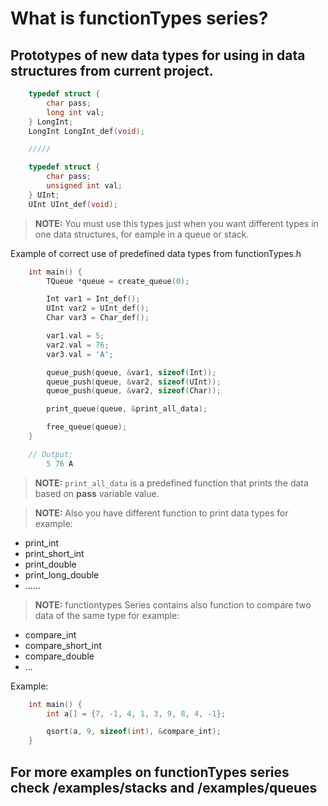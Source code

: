 # What is functionTypes series?

## Prototypes of new data types for using in data structures from current project.

```C
    typedef struct {
        char pass;
        long int val;
    } LongInt;
    LongInt LongInt_def(void);

    /////

    typedef struct {
        char pass;
        unsigned int val;
    } UInt;
    UInt UInt_def(void);
```

>**NOTE:** You must use this types just when you want different types in one data structures, for eample in a queue or stack.

Example of correct use of predefined data types from functionTypes.h

```C
    int main() {
        TQueue *queue = create_queue(0);

        Int var1 = Int_def();
        UInt var2 = UInt_def();
        Char var3 = Char_def();

        var1.val = 5;
        var2.val = 76;
        var3.val = 'A';

        queue_push(queue, &var1, sizeof(Int));
        queue_push(queue, &var2, sizeof(UInt));
        queue_push(queue, &var2, sizeof(Char));

        print_queue(queue, &print_all_data);

        free_queue(queue);
    }

    // Output:
        5 76 A
```

>**NOTE:** `print_all_data` is a predefined function that prints the data based on **pass** variable value.

>**NOTE:** Also you have different function to print data types for example:

* print_int
* print_short_int
* print_double
* print_long_double
* ......

>**NOTE:** functiontypes Series contains also function to compare two data of the same type for example:

* compare_int
* compare_short_int
* compare_double
* ...

Example:

```C
    int main() {
        int a[] = {7, -1, 4, 1, 3, 9, 8, 4, -1};

        qsort(a, 9, sizeof(int), &compare_int);
    }
```

## For more examples on functionTypes series check /examples/stacks and /examples/queues